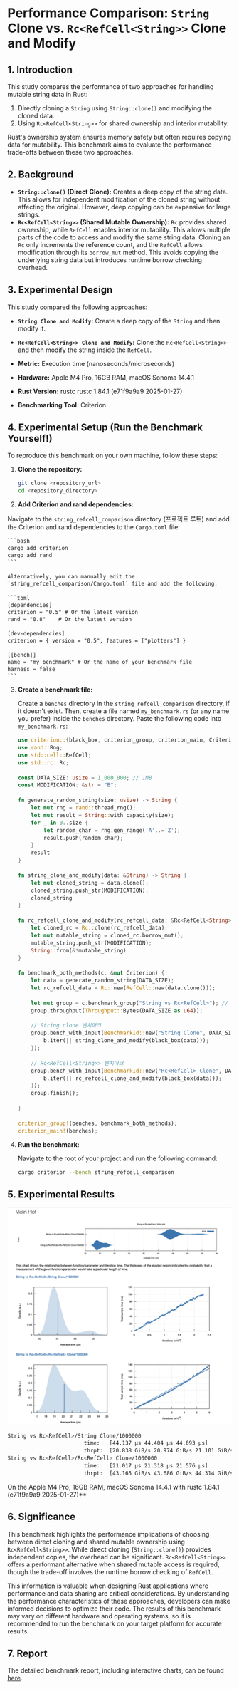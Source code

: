 # Performance Comparison: `String` Clone vs. `Rc<RefCell<String>>` Clone and Modify

## 1. Introduction

This study compares the performance of two approaches for handling mutable string data in Rust:

1.  Directly cloning a `String` using `String::clone()` and modifying the cloned data.
2.  Using `Rc<RefCell<String>>` for shared ownership and interior mutability.

Rust's ownership system ensures memory safety but often requires copying data for mutability. This benchmark aims to evaluate the performance trade-offs between these two approaches.

## 2. Background

*   **`String::clone()` (Direct Clone):** Creates a deep copy of the string data. This allows for independent modification of the cloned string without affecting the original. However, deep copying can be expensive for large strings.
*   **`Rc<RefCell<String>>` (Shared Mutable Ownership):** `Rc` provides shared ownership, while `RefCell` enables interior mutability.  This allows multiple parts of the code to access and modify the same string data. Cloning an `Rc` only increments the reference count, and the `RefCell` allows modification through its `borrow_mut` method. This avoids copying the underlying string data but introduces runtime borrow checking overhead.

## 3. Experimental Design

This study compared the following approaches:

*   **`String Clone and Modify`:** Create a deep copy of the `String` and then modify it.
*   **`Rc<RefCell<String>> Clone and Modify`:** Clone the `Rc<RefCell<String>>` and then modify the string inside the `RefCell`.

*   **Metric:** Execution time (nanoseconds/microseconds)
*   **Hardware:** Apple M4 Pro, 16GB RAM, macOS Sonoma 14.4.1
*   **Rust Version:** rustc rustc 1.84.1 (e71f9a9a9 2025-01-27)
*   **Benchmarking Tool:** Criterion

## 4. Experimental Setup (Run the Benchmark Yourself!)

To reproduce this benchmark on your own machine, follow these steps:

1.  **Clone the repository:**

    ```bash
    git clone <repository_url>
    cd <repository_directory>
    ```

2.  **Add Criterion and rand dependencies:**

   Navigate to the `string_refcell_comparison` directory (프로젝트 루트) and add the Criterion and rand dependencies to the `Cargo.toml` file:

    ```bash
    cargo add criterion
    cargo add rand
    ```

    Alternatively, you can manually edit the `string_refcell_comparison/Cargo.toml` file and add the following:

    ```toml
    [dependencies]
    criterion = "0.5" # Or the latest version
    rand = "0.8"    # Or the latest version

    [dev-dependencies]
    criterion = { version = "0.5", features = ["plotters"] }

    [[bench]]
    name = "my_benchmark" # Or the name of your benchmark file
    harness = false
    ```

3.  **Create a benchmark file:**

    Create a `benches` directory in the `string_refcell_comparison` directory, if it doesn't exist. Then, create a file named `my_benchmark.rs` (or any name you prefer) inside the `benches` directory. Paste the following code into `my_benchmark.rs`:

    ```rust
    use criterion::{black_box, criterion_group, criterion_main, Criterion, BenchmarkId, Throughput};
    use rand::Rng;
    use std::cell::RefCell;
    use std::rc::Rc;

    const DATA_SIZE: usize = 1_000_000; // 1MB
    const MODIFICATION: &str = "B";

    fn generate_random_string(size: usize) -> String {
        let mut rng = rand::thread_rng();
        let mut result = String::with_capacity(size);
        for _ in 0..size {
            let random_char = rng.gen_range('A'..='Z');
            result.push(random_char);
        }
        result
    }

    fn string_clone_and_modify(data: &String) -> String {
        let mut cloned_string = data.clone();
        cloned_string.push_str(MODIFICATION);
        cloned_string
    }

    fn rc_refcell_clone_and_modify(rc_refcell_data: &Rc<RefCell<String>>) -> String {
        let cloned_rc = Rc::clone(rc_refcell_data);
        let mut mutable_string = cloned_rc.borrow_mut();
        mutable_string.push_str(MODIFICATION);
        String::from(&*mutable_string)
    }

    fn benchmark_both_methods(c: &mut Criterion) {
        let data = generate_random_string(DATA_SIZE);
        let rc_refcell_data = Rc::new(RefCell::new(data.clone()));

        let mut group = c.benchmark_group("String vs Rc<RefCell>"); // 단일 그룹
        group.throughput(Throughput::Bytes(DATA_SIZE as u64));

        // String clone 벤치마크
        group.bench_with_input(BenchmarkId::new("String Clone", DATA_SIZE), &data, |b, data| {
            b.iter(|| string_clone_and_modify(black_box(data)));
        });

        // Rc<RefCell<String>> 벤치마크
        group.bench_with_input(BenchmarkId::new("Rc<RefCell> Clone", DATA_SIZE), &rc_refcell_data, |b, data| {
            b.iter(|| rc_refcell_clone_and_modify(black_box(data)));
        });
        group.finish();

    }

    criterion_group!(benches, benchmark_both_methods);
    criterion_main!(benches);
    ```

4.  **Run the benchmark:**

    Navigate to the root of your project and run the following command:

    ```bash
    cargo criterion --bench string_refcell_comparison
    ```

## 5. Experimental Results

![experimental result chart](./chart.png)

```bash
String vs Rc<RefCell>/String Clone/1000000                                                                             
                        time:   [44.137 µs 44.404 µs 44.693 µs]
                        thrpt:  [20.838 GiB/s 20.974 GiB/s 21.101 GiB/s]
String vs Rc<RefCell>/Rc<RefCell> Clone/1000000                                                                             
                        time:   [21.017 µs 21.318 µs 21.576 µs]
                        thrpt:  [43.165 GiB/s 43.686 GiB/s 44.314 GiB/s]
```

On the Apple M4 Pro, 16GB RAM, macOS Sonoma 14.4.1 with rustc 1.84.1 (e71f9a9a9 2025-01-27)**

## 6. Significance

This benchmark highlights the performance implications of choosing between direct cloning and shared mutable ownership using `Rc<RefCell<String>>`. While direct cloning (`String::clone()`) provides independent copies, the overhead can be significant. `Rc<RefCell<String>>` offers a performant alternative when shared mutable access is required, though the trade-off involves the runtime borrow checking of `RefCell`.

This information is valuable when designing Rust applications where performance and data sharing are critical considerations. By understanding the performance characteristics of these approaches, developers can make informed decisions to optimize their code. The results of this benchmark may vary on different hardware and operating systems, so it is recommended to run the benchmark on your target platform for accurate results.

## 7. Report

The detailed benchmark report, including interactive charts, can be found [here](string_refcell_comparison/String%20vs%20Rc_RefCell_/index.html).